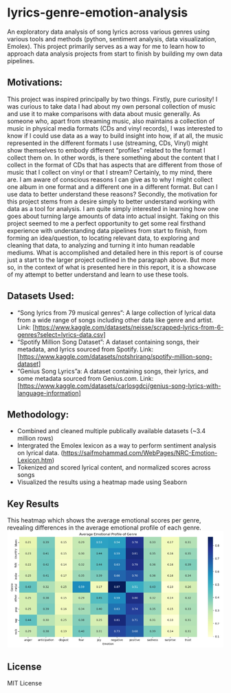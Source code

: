 # lyrics-genre-emotion-analysis
An exploratory data analysis of song lyrics across various genres using various tools and methods (python, sentiment analysis, data visualization, Emolex).
This project primarily serves as a way for me to learn how to approach data analysis projects from start to finish by building my own data pipelines.

## Motivations:
This project was inspired principally by two things. Firstly, pure curiosity! I was curious to take data I had about my own personal collection of music and use it to make comparisons with data about music generally. As someone who, apart from streaming music, also maintains a collection of music in physical media formats (CDs and vinyl records), I was interested to know if I could use data as a way to build insight into how, if at all, the music represented in the different formats I use (streaming, CDs, Vinyl) might show themselves to embody different “profiles” related to the format I collect them on. In other words, is there something about the content that I collect in the format of CDs that has aspects that are different from those of music that I collect on vinyl or that I stream? Certainly, to my mind, there are. I am aware of conscious reasons I can give as to why I might collect one album in one format and a different one in a different format. But can I use data to better understand these reasons?
Secondly, the motivation for this project stems from a desire simply to better understand working with data as a tool for analysis. I am quite simply interested in learning how one goes about turning large amounts of data into actual insight. Taking on this project seemed to me a perfect opportunity to get some real firsthand experience with understanding data pipelines from start to finish, from forming an idea/question, to locating relevant data, to exploring and cleaning that data, to analyzing and turning it into human readable mediums. What is accomplished and detailed here in this report is of course just a start to the larger project outlined in the paragraph above. But more so, in the context of what is presented here in this report, it is a showcase of my attempt to better understand and learn to use these tools.

## Datasets Used:
- “Song lyrics from 79 musical genres”: A large collection of lyrical data from a wide range of songs including other data like genre and artist. Link: [https://www.kaggle.com/datasets/neisse/scrapped-lyrics-from-6-genres?select=lyrics-data.csv]
- “Spotify Million Song Dataset”: A dataset containing songs, their metadata, and lyrics sourced from Spotify. Link: [https://www.kaggle.com/datasets/notshrirang/spotify-million-song-dataset]
- “Genius Song Lyrics”a: A dataset containing songs, their lyrics, and some metadata sourced from Genius.com. Link: [https://www.kaggle.com/datasets/carlosgdcj/genius-song-lyrics-with-language-information]

## Methodology:
 - Combined and cleaned multiple publically available datasets (~3.4 million rows)
 - Intergrated the Emolex lexicon as a way to perform sentiment analysis on lyrical data. (https://saifmohammad.com/WebPages/NRC-Emotion-Lexicon.htm)
 - Tokenized and scored lyrical content, and normalized scores across songs
 - Visualized the results using a heatmap made using Seaborn

## Key Results
This heatmap which shows the average emotional scores per genre, revealing differences in the average emotional profile of each genre.
![Heatmap of emotional scores by genre](Genre_emotion_heatmap.jpeg)

## License
MIT License
